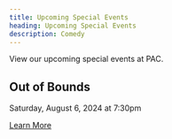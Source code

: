 ```yaml
---
title: Upcoming Special Events
heading: Upcoming Special Events
description: Comedy
---
```


View our upcoming special events at PAC.

## Out of Bounds ##

Saturday, August 6, 2024 at 7:30pm

[Learn More](#)